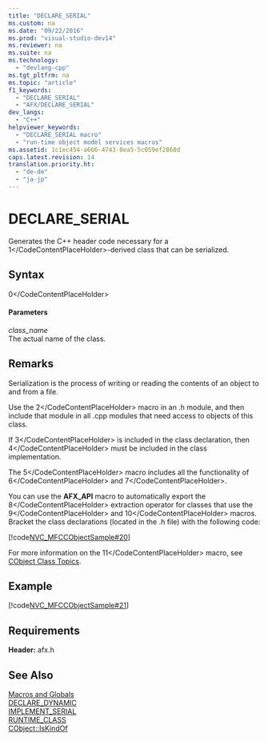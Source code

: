```yaml
---
title: "DECLARE_SERIAL"
ms.custom: na
ms.date: "09/22/2016"
ms.prod: "visual-studio-dev14"
ms.reviewer: na
ms.suite: na
ms.technology: 
  - "devlang-cpp"
ms.tgt_pltfrm: na
ms.topic: "article"
f1_keywords: 
  - "DECLARE_SERIAL"
  - "AFX/DECLARE_SERIAL"
dev_langs: 
  - "C++"
helpviewer_keywords: 
  - "DECLARE_SERIAL macro"
  - "run-time object model services macros"
ms.assetid: 1c1ec454-a666-4743-8ea5-5c059ef2868d
caps.latest.revision: 14
translation.priority.ht: 
  - "de-de"
  - "ja-jp"
---
```

# DECLARE_SERIAL
Generates the C++ header code necessary for a <CodeContentPlaceHolder>1\</CodeContentPlaceHolder>-derived class that can be serialized.  
  
## Syntax  
  
<CodeContentPlaceHolder>0\</CodeContentPlaceHolder>  
#### Parameters  
 *class_name*  
 The actual name of the class.  
  
## Remarks  
 Serialization is the process of writing or reading the contents of an object to and from a file.  
  
 Use the <CodeContentPlaceHolder>2\</CodeContentPlaceHolder> macro in an .h module, and then include that module in all .cpp modules that need access to objects of this class.  
  
 If <CodeContentPlaceHolder>3\</CodeContentPlaceHolder> is included in the class declaration, then <CodeContentPlaceHolder>4\</CodeContentPlaceHolder> must be included in the class implementation.  
  
 The <CodeContentPlaceHolder>5\</CodeContentPlaceHolder> macro includes all the functionality of <CodeContentPlaceHolder>6\</CodeContentPlaceHolder> and <CodeContentPlaceHolder>7\</CodeContentPlaceHolder>.  
  
 You can use the **AFX_API** macro to automatically export the <CodeContentPlaceHolder>8\</CodeContentPlaceHolder> extraction operator for classes that use the <CodeContentPlaceHolder>9\</CodeContentPlaceHolder> and <CodeContentPlaceHolder>10\</CodeContentPlaceHolder> macros. Bracket the class declarations (located in the .h file) with the following code:  
  
 [!code[NVC_MFCCObjectSample#20](../vs140/codesnippet/CPP/declare_serial_1.h)]  
  
 For more information on the <CodeContentPlaceHolder>11\</CodeContentPlaceHolder> macro, see [CObject Class Topics](../vs140/using-cobject.md).  
  
## Example  
 [!code[NVC_MFCCObjectSample#21](../vs140/codesnippet/CPP/declare_serial_2.h)]  
  
## Requirements  
 **Header:** afx.h  
  
## See Also  
 [Macros and Globals](../vs140/mfc-macros-and-globals.md)   
 [DECLARE_DYNAMIC](../vs140/declare_dynamic.md)   
 [IMPLEMENT_SERIAL](../vs140/implement_serial.md)   
 [RUNTIME_CLASS](../vs140/runtime_class.md)   
 [CObject::IsKindOf](../vs140/cobject--iskindof.md)